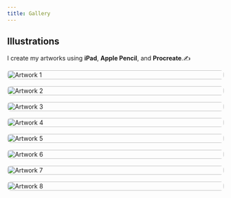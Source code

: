 ```yaml
---
title: Gallery
---
```


<style>
.illustrations {
  display: grid;
  grid-template-columns: repeat(auto-fill, minmax(250px, 1fr));
  gap: 16px;
  margin-top: 1em;
}
.illustrations img {
  width: 100%;
  height: auto;
  border-radius: 8px;
  transition: transform 0.3s ease;
}
.illustrations img:hover {
  transform: scale(1.03);
}
</style>

## Illustrations

I create my artworks using **iPad**, **Apple Pencil**, and **Procreate**.✍️

<div class="illustrations">
  <img src="illus1-min.png" alt="Artwork 1">
  <img src="illus2-min.png" alt="Artwork 2">
  <img src="illus3-min.png" alt="Artwork 3">
  <img src="illus4-min.jpg" alt="Artwork 4">
  <img src="illus5-min.jpg" alt="Artwork 5">
  <img src="illus6-min.png" alt="Artwork 6">
  <img src="illus7-min.jpg" alt="Artwork 7">
  <img src="illus8-min.jpg" alt="Artwork 8">
</div>
